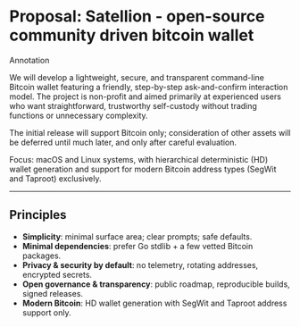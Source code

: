 # Proposal: Satellion - open-source community driven bitcoin wallet

Annotation

We will develop a lightweight, secure, and transparent command-line Bitcoin wallet featuring a friendly, step-by-step ask-and-confirm interaction model. The project is non-profit and aimed primarily at experienced users who want straightforward, trustworthy self-custody without trading functions or unnecessary complexity.

The initial release will support Bitcoin only; consideration of other assets will be deferred until much later, and only after careful evaluation.

Focus: macOS and Linux systems, with hierarchical deterministic (HD) wallet generation and support for modern Bitcoin address types (SegWit and Taproot) exclusively.

---

## Principles

* **Simplicity**: minimal surface area; clear prompts; safe defaults.
* **Minimal dependencies**: prefer Go stdlib + a few vetted Bitcoin packages.
* **Privacy & security by default**: no telemetry, rotating addresses, encrypted secrets.
* **Open governance & transparency**: public roadmap, reproducible builds, signed releases.
* **Modern Bitcoin**: HD wallet generation with SegWit and Taproot address support only.
